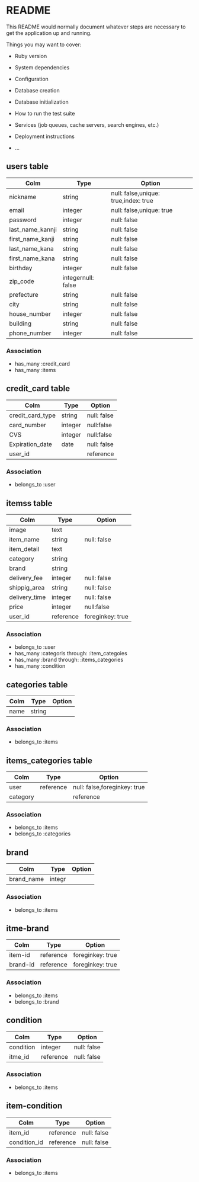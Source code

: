 # README

This README would normally document whatever steps are necessary to get the
application up and running.

Things you may want to cover:

* Ruby version

* System dependencies

* Configuration

* Database creation

* Database initialization

* How to run the test suite

* Services (job queues, cache servers, search engines, etc.)

* Deployment instructions

* ...


## users table
|Colm|Type|Option|
|----|----|------|
|nickname|string|null: false,unique: true,index: true|
|email|integer|null: false,unique: true|
|password|integer|null: false|
|last_name_kannji|string|null: false|
|first_name_kanji|string|null: false|
|last_name_kana|string|null: false|
|first_name_kana|string|null: false|
|birthday|integer|null: false|
|zip_code|integernull: false|
|prefecture|string|null: false|
|city|string|null: false|
|house_number|integer|null: false|
|building|string|null: false|
|phone_number|integer|null: false|

### Association
- has_many :credit_card
- has_many :items




## credit_card table
|Colm|Type|Option|
|----|----|------|
|credit_card_type|string|null: false|
|card_number|integer|null:false|
|CVS|integer|null:false|
|Expiration_date|date|null: false|
|user_id||reference|foreginkey: true|

### Association
- belongs_to :user



## itemss table
|Colm|Type|Option|
|----|----|------|
|image|text|
|item_name|string|null: false|
|item_detail|text|
|category|string
|brand|string|
|delivery_fee|integer|null: false|
|shippig_area|string|null: false|
|delivery_time|integer|null: false|
|price|integer|null:false|
|user_id|reference|foreginkey: true|

### Association
- belongs_to :user
- has_many :categoris through: :item_categoies
- has_many :brand through: :items_categories 
- has_many :condition





## categories table
|Colm|Type|Option|
|----|----|------|
|name|string|

### Association
- belongs_to :items


## items_categories table
|Colm|Type|Option|
|----|----|------|
|user|reference|null: false,foreginkey: true|
|category||reference|foreginkey: true|

### Association
- belongs_to :items
- belongs_to :categories 




##  brand
|Colm|Type|Option|
|----|----|------|
|brand_name|integr|

### Association
- belongs_to :items




##  itme-brand
|Colm|Type|Option|
|----|----|------|
|item-id|reference|foreginkey: true|
|brand-id|reference|foreginkey: true|

### Association
- belongs_to :items
- belongs_to :brand



## condition
|Colm|Type|Option|
|----|----|------|
|condition|integer|null: false|
|itme_id|reference|null: false||foreginkey: true|

### Association
- belongs_to :items




##  item-condition
|Colm|Type|Option|
|----|----|------|
|item_id|reference|null: false||foreginkey: true|
|condition_id|reference|null: false||foreginkey: true|

### Association
- belongs_to :items









